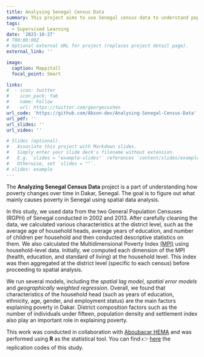 ```yaml
---
title: Analysing Senegal Census Data
summary: This project aims to use Senegal census data to understand population dynamics through spatial data analysis.
tags:
  - Supervised Learning
date: '2023-10-27'
# T00:00:00Z
# Optional external URL for project (replaces project detail page).
external_link: ''

image:
  caption: Mappitall
  focal_point: Smart

links:
#  - icon: twitter
#    icon_pack: fab
#    name: Follow
#    url: https://twitter.com/georgecushen
url_code: 'https://github.com/Abson-dev/Analysing-Senegal-Census-Data'
url_pdf: ''
url_slides: ''
url_video: ''

# Slides (optional).
#   Associate this project with Markdown slides.
#   Simply enter your slide deck's filename without extension.
#   E.g. `slides = "example-slides"` references `content/slides/example-slides.md`.
#   Otherwise, set `slides = ""`.
# slides: example
---
```


The **Analyzing Senegal Census Data** project is a part of understanding how poverty changes over time in Dakar, Senegal. The goal is to figure out what mainly causes poverty in Senegal using spatial data analysis.

In this study, we used data from the two General Population Censuses (RGPH) of Senegal conducted in 2002 and 2013. After carefully cleaning the data, we calculated various characteristics at the district level, such as the average age of household heads, average years of education, and number of children per household and then conducted descriptive statistics on them. We also calculated the Multidimensional Poverty Index [(MPI)](https://www.worldbank.org/en/topic/poverty/brief/multidimensional-poverty-measure) using household-level data. Initially, we computed each dimension of the MPI (health, education, and standard of living) at the household level. This index was then aggregated at the district level (specific to each census) before proceeding to spatial analysis.

We run several models, including the *spatial lag model*, *spatial error models* and *geographically weighted regression*. Overall, we found that characteristics of the household head (such as years of education, ethnicity, age, gender, and employment status) are the main factors explaining poverty in Dakar. District composition factors such as the number of individuals under fifteen, population density and settlement index also play an important role in explaining poverty.

This work was conducted in collaboration with [Aboubacar HEMA](https://hema.quarto.pub/aboubacar-hema/) and was performed using **R** as the statistical tool. You can find 👉 [here](https://github.com/Abson-dev/Analysing-Senegal-Census-Data) the replication codes of this study.
